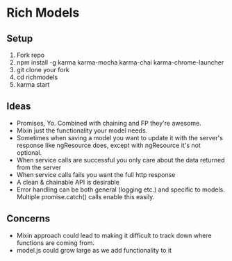 # Rich Models

## Setup
1. Fork repo
2. npm install -g karma karma-mocha karma-chai karma-chrome-launcher
3. git clone your fork
4. cd richmodels
5. karma start

## Ideas

 - Promises, Yo. Combined with chaining and FP they're awesome.
 - Mixin just the functionality your model needs.
 - Sometimes when saving a model you want to update it with the server's response like ngResource does, except with ngResource it's not optional.
 - When service calls are successful you only care about the data returned from the server
 - When service calls fails you want the full http response
 - A clean & chainable API is desirable
 - Error handling can be both general (logging etc.) and specific to models. Multiple promise.catch() calls enable this easily.

## Concerns

 - Mixin approach could lead to making it difficult to track down where functions are coming from.
 - model.js could grow large as we add functionality to it
